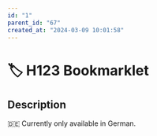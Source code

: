 ```yaml
---
id: "1"
parent_id: "67"
created_at: "2024-03-09 10:01:58"
---
```


# 🏷️ H123 Bookmarklet

## Description

🇩🇪 Currently only available in German.
